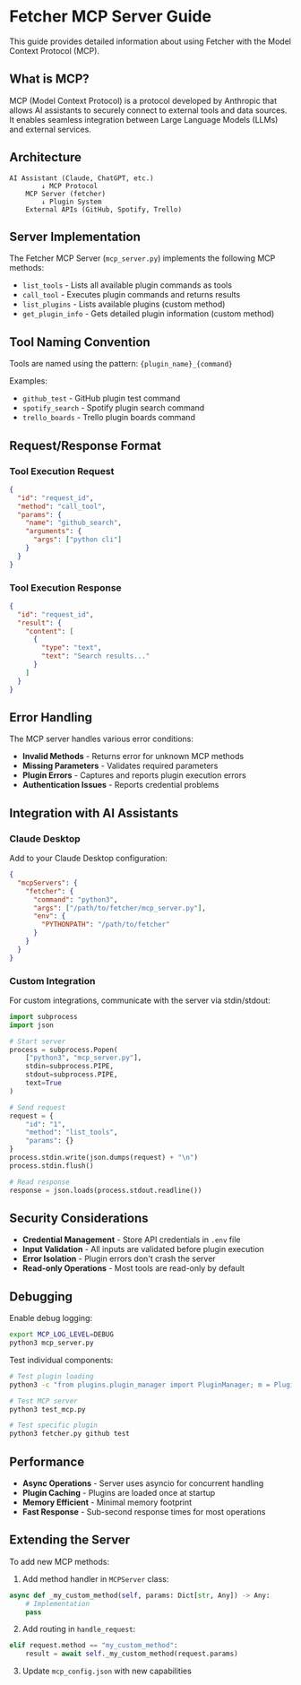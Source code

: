 # Fetcher MCP Server Guide

This guide provides detailed information about using Fetcher with the Model Context Protocol (MCP).

## What is MCP?

MCP (Model Context Protocol) is a protocol developed by Anthropic that allows AI assistants to securely connect to external tools and data sources. It enables seamless integration between Large Language Models (LLMs) and external services.

## Architecture

```
AI Assistant (Claude, ChatGPT, etc.)
        ↓ MCP Protocol
    MCP Server (fetcher)
        ↓ Plugin System
    External APIs (GitHub, Spotify, Trello)
```

## Server Implementation

The Fetcher MCP Server (`mcp_server.py`) implements the following MCP methods:

- `list_tools` - Lists all available plugin commands as tools
- `call_tool` - Executes plugin commands and returns results
- `list_plugins` - Lists available plugins (custom method)
- `get_plugin_info` - Gets detailed plugin information (custom method)

## Tool Naming Convention

Tools are named using the pattern: `{plugin_name}_{command}`

Examples:
- `github_test` - GitHub plugin test command
- `spotify_search` - Spotify plugin search command
- `trello_boards` - Trello plugin boards command

## Request/Response Format

### Tool Execution Request
```json
{
  "id": "request_id",
  "method": "call_tool",
  "params": {
    "name": "github_search",
    "arguments": {
      "args": ["python cli"]
    }
  }
}
```

### Tool Execution Response
```json
{
  "id": "request_id",
  "result": {
    "content": [
      {
        "type": "text",
        "text": "Search results..."
      }
    ]
  }
}
```

## Error Handling

The MCP server handles various error conditions:

- **Invalid Methods** - Returns error for unknown MCP methods
- **Missing Parameters** - Validates required parameters
- **Plugin Errors** - Captures and reports plugin execution errors
- **Authentication Issues** - Reports credential problems

## Integration with AI Assistants

### Claude Desktop

Add to your Claude Desktop configuration:

```json
{
  "mcpServers": {
    "fetcher": {
      "command": "python3",
      "args": ["/path/to/fetcher/mcp_server.py"],
      "env": {
        "PYTHONPATH": "/path/to/fetcher"
      }
    }
  }
}
```

### Custom Integration

For custom integrations, communicate with the server via stdin/stdout:

```python
import subprocess
import json

# Start server
process = subprocess.Popen(
    ["python3", "mcp_server.py"],
    stdin=subprocess.PIPE,
    stdout=subprocess.PIPE,
    text=True
)

# Send request
request = {
    "id": "1",
    "method": "list_tools",
    "params": {}
}
process.stdin.write(json.dumps(request) + "\n")
process.stdin.flush()

# Read response
response = json.loads(process.stdout.readline())
```

## Security Considerations

- **Credential Management** - Store API credentials in `.env` file
- **Input Validation** - All inputs are validated before plugin execution
- **Error Isolation** - Plugin errors don't crash the server
- **Read-only Operations** - Most tools are read-only by default

## Debugging

Enable debug logging:

```bash
export MCP_LOG_LEVEL=DEBUG
python3 mcp_server.py
```

Test individual components:

```bash
# Test plugin loading
python3 -c "from plugins.plugin_manager import PluginManager; m = PluginManager(); m.load_plugins(); print(list(m.plugins.keys()))"

# Test MCP server
python3 test_mcp.py

# Test specific plugin
python3 fetcher.py github test
```

## Performance

- **Async Operations** - Server uses asyncio for concurrent handling
- **Plugin Caching** - Plugins are loaded once at startup
- **Memory Efficient** - Minimal memory footprint
- **Fast Response** - Sub-second response times for most operations

## Extending the Server

To add new MCP methods:

1. Add method handler in `MCPServer` class:
```python
async def _my_custom_method(self, params: Dict[str, Any]) -> Any:
    # Implementation
    pass
```

2. Add routing in `handle_request`:
```python
elif request.method == "my_custom_method":
    result = await self._my_custom_method(request.params)
```

3. Update `mcp_config.json` with new capabilities
